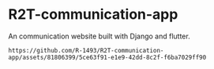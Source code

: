 # R2T-communication-app
An communication website built with Django and flutter.

`https://github.com/R-1493/R2T-communication-app/assets/81806399/5ce63f91-e1e9-42dd-8c2f-f6ba7029ff90
`
````
